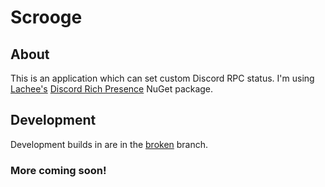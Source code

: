 # Scrooge

## About
This is an application which can set custom Discord RPC status. I'm using [Lachee's](https://github.com/Lachee/) [Discord Rich Presence](https://github.com/Lachee/discord-rpc-csharp) NuGet package.

## Development
Development builds in are in the [broken](https://github.com/MechaDragonX/ScroogeDesktop/tree/broken) branch.

### More coming soon!